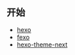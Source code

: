 ## 开始
- [hexo](https://github.com/hexojs/hexo)
- [fexo](https://github.com/forsigner/fexo)
- [hexo-theme-next](https://github.com/iissnan/hexo-theme-next)